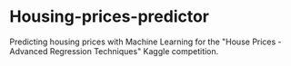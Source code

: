 # Housing-prices-predictor
Predicting housing prices with Machine Learning for the "House Prices - Advanced Regression Techniques" Kaggle competition.
